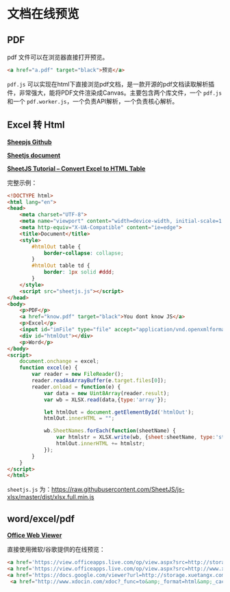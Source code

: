 # 文档在线预览

## PDF 

pdf 文件可以在浏览器直接打开预览。

```html
<a href="a.pdf" target="black">预览</a>
```

`pdf.js` 可以实现在html下直接浏览pdf文档，是一款开源的pdf文档读取解析插件，非常强大，能将PDF文件渲染成Canvas。主要包含两个库文件，一个 `pdf.js` 和一个 `pdf.worker.js`，一个负责API解析，一个负责核心解析。

## Excel 转 Html

[**Sheepjs Github**](<https://github.com/SheetJS/js-xlsx>)

[**Sheetjs document**](<https://sheetjs.gitbooks.io/docs/#sheetjs-js-xlsx>)

[**SheetJS Tutorial – Convert Excel to HTML Table**](<https://redstapler.co/sheetjs-tutorial-convert-excel-html-table/>)

完整示例：

```html	
<!DOCTYPE html>
<html lang="en">
<head>
    <meta charset="UTF-8">
    <meta name="viewport" content="width=device-width, initial-scale=1.0">
    <meta http-equiv="X-UA-Compatible" content="ie=edge">
    <title>Document</title>
    <style>
        #htmlOut table {
            border-collapse: collapse;
        }
        #htmlOut table td {
            border: 1px solid #ddd;
        }
    </style>
    <script src="sheetjs.js"></script>
</head>
<body>
    <p>PDF</p>
    <a href="know.pdf" target="black">You dont know JS</a>
    <p>Excel</p>
    <input id="imFile" type="file" accept="application/vnd.openxmlformats-officedocument.spreadsheetml.sheet, application/vnd.ms-excel">
    <div id="htmlOut"></div>
    <p>Word</p>
</body>
<script>
    document.onchange = excel;
    function excel(e) {
        var reader = new FileReader();
        reader.readAsArrayBuffer(e.target.files[0]);
        reader.onload = function(e) {
            var data = new Uint8Array(reader.result);
            var wb = XLSX.read(data,{type:'array'});

            let htmlOut = document.getElementById('htmlOut');
            htmlOut.innerHTML = "";

            wb.SheetNames.forEach(function(sheetName) {
                var htmlstr = XLSX.write(wb, {sheet:sheetName, type:'string', bookType:'html'});
                htmlOut.innerHTML += htmlstr;
            });
        }
    }
</script>
</html>
```

`sheetjs.js` 为：<https://raw.githubusercontent.com/SheetJS/js-xlsx/master/dist/xlsx.full.min.js>

## word/excel/pdf 

[**Office Web Viewer**](<https://www.microsoft.com/en-us/microsoft-365/blog/2013/04/10/office-web-viewer-view-office-documents-in-a-browser/?eu=true>)

直接使用微软/谷歌提供的在线预览：

```html	
<a href='https://view.officeapps.live.com/op/view.aspx?src=http://storage.xuetangx.com/public_assets/xuetangx/PDF/1.xls' target="black">微软预览excel</a>
<a href='https://view.officeapps.live.com/op/view.aspx?src=http://www.xdocin.com/demo/demo.docx' target="black">微软预览word</a>
<a href='https://docs.google.com/viewer?url=http://storage.xuetangx.com/public_assets/xuetangx/PDF/1.xls' target="black">谷歌预览excel</a>
 <a href="http://www.xdocin.com/xdoc?_func=to&amp;_format=html&amp;_cache=1&amp;_xdoc=http://www.xdocin.com/demo/demo.docx" target="_blank" rel="nofollow">XDOC预览word</a>
```


